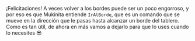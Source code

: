 ¡Felicitaciones! A veces volver a los bordes puede ser un poco engorroso, y por eso es que Mukinita entiende `IrAlBorde`, que es un comando que se mueve en la dirección que le pasas hasta alcanzar un borde del tablero. Como es tan útil, de ahora en más vamos a dejarlo para que lo uses cuando lo necesites :sunglasses: 